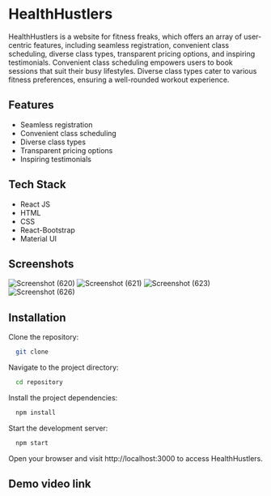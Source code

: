 # HealthHustlers

HealthHustlers is a website for fitness freaks, which offers an array of user-centric features, including seamless registration, convenient class scheduling, diverse class types, transparent pricing options, and inspiring testimonials. Convenient class scheduling empowers users to book sessions that suit their busy lifestyles. Diverse class types cater to various fitness preferences, ensuring a well-rounded workout experience.


## Features

- Seamless registration   
- Convenient class scheduling  
- Diverse class types  
- Transparent pricing options  
- Inspiring testimonials
## Tech Stack

- React JS  
- HTML  
- CSS  
- React-Bootstrap  
- Material UI
## Screenshots
![Screenshot (620)](https://github.com/SankalpRaj424/HealthHustlers/assets/100083553/2e7aa28d-273d-45cb-a2d9-5865c75331c7)
![Screenshot (621)](https://github.com/SankalpRaj424/HealthHustlers/assets/100083553/e29b6ee4-30ee-49f1-abaa-407d338e1600)
![Screenshot (623)](https://github.com/SankalpRaj424/HealthHustlers/assets/100083553/07f8ec34-3322-4b45-b50d-3a937bbda531)
![Screenshot (626)](https://github.com/SankalpRaj424/HealthHustlers/assets/100083553/8bf86380-4b7a-486f-947c-069f4417e82c)


## Installation

Clone the repository:

```bash
  git clone 
```
Navigate to the project directory:

```bash
  cd repository
  ```
Install the project dependencies:

```bash
  npm install
  ```
  Start the development server:

```bash
  npm start
  ```

  Open your browser and visit http://localhost:3000 to access HealthHustlers.

## Demo video link

```bash

```
